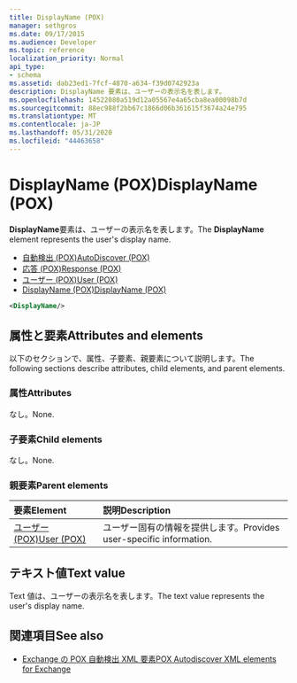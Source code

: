 ```yaml
---
title: DisplayName (POX)
manager: sethgros
ms.date: 09/17/2015
ms.audience: Developer
ms.topic: reference
localization_priority: Normal
api_type:
- schema
ms.assetid: dab23ed1-7fcf-4870-a634-f39d0742923a
description: DisplayName 要素は、ユーザーの表示名を表します。
ms.openlocfilehash: 14522080a519d12a05567e4a65cba8ea00098b7d
ms.sourcegitcommit: 88ec988f2bb67c1866d06b361615f3674a24e795
ms.translationtype: MT
ms.contentlocale: ja-JP
ms.lasthandoff: 05/31/2020
ms.locfileid: "44463658"
---
```

# <a name="displayname-pox"></a><span data-ttu-id="3a978-103">DisplayName (POX)</span><span class="sxs-lookup"><span data-stu-id="3a978-103">DisplayName (POX)</span></span>

<span data-ttu-id="3a978-104">**DisplayName**要素は、ユーザーの表示名を表します。</span><span class="sxs-lookup"><span data-stu-id="3a978-104">The **DisplayName** element represents the user's display name.</span></span> 
  
- [<span data-ttu-id="3a978-105">自動検出 (POX)</span><span class="sxs-lookup"><span data-stu-id="3a978-105">AutoDiscover (POX)</span></span>](autodiscover-pox.md) 
- [<span data-ttu-id="3a978-106">応答 (POX)</span><span class="sxs-lookup"><span data-stu-id="3a978-106">Response (POX)</span></span>](response-pox.md) 
- [<span data-ttu-id="3a978-107">ユーザー (POX)</span><span class="sxs-lookup"><span data-stu-id="3a978-107">User (POX)</span></span>](user-pox.md) 
- [<span data-ttu-id="3a978-108">DisplayName (POX)</span><span class="sxs-lookup"><span data-stu-id="3a978-108">DisplayName (POX)</span></span>](displayname-pox.md)
  
```xml
<DisplayName/>
```

## <a name="attributes-and-elements"></a><span data-ttu-id="3a978-109">属性と要素</span><span class="sxs-lookup"><span data-stu-id="3a978-109">Attributes and elements</span></span>

<span data-ttu-id="3a978-110">以下のセクションで、属性、子要素、親要素について説明します。</span><span class="sxs-lookup"><span data-stu-id="3a978-110">The following sections describe attributes, child elements, and parent elements.</span></span>
  
### <a name="attributes"></a><span data-ttu-id="3a978-111">属性</span><span class="sxs-lookup"><span data-stu-id="3a978-111">Attributes</span></span>

<span data-ttu-id="3a978-112">なし。</span><span class="sxs-lookup"><span data-stu-id="3a978-112">None.</span></span>
  
### <a name="child-elements"></a><span data-ttu-id="3a978-113">子要素</span><span class="sxs-lookup"><span data-stu-id="3a978-113">Child elements</span></span>

<span data-ttu-id="3a978-114">なし。</span><span class="sxs-lookup"><span data-stu-id="3a978-114">None.</span></span>
  
### <a name="parent-elements"></a><span data-ttu-id="3a978-115">親要素</span><span class="sxs-lookup"><span data-stu-id="3a978-115">Parent elements</span></span>

|<span data-ttu-id="3a978-116">**要素**</span><span class="sxs-lookup"><span data-stu-id="3a978-116">**Element**</span></span>|<span data-ttu-id="3a978-117">**説明**</span><span class="sxs-lookup"><span data-stu-id="3a978-117">**Description**</span></span>|
|:-----|:-----|
|[<span data-ttu-id="3a978-118">ユーザー (POX)</span><span class="sxs-lookup"><span data-stu-id="3a978-118">User (POX)</span></span>](user-pox.md) <br/> |<span data-ttu-id="3a978-119">ユーザー固有の情報を提供します。</span><span class="sxs-lookup"><span data-stu-id="3a978-119">Provides user-specific information.</span></span>  <br/> |
   
## <a name="text-value"></a><span data-ttu-id="3a978-120">テキスト値</span><span class="sxs-lookup"><span data-stu-id="3a978-120">Text value</span></span>

<span data-ttu-id="3a978-121">Text 値は、ユーザーの表示名を表します。</span><span class="sxs-lookup"><span data-stu-id="3a978-121">The text value represents the user's display name.</span></span>
  
## <a name="see-also"></a><span data-ttu-id="3a978-122">関連項目</span><span class="sxs-lookup"><span data-stu-id="3a978-122">See also</span></span>

- [<span data-ttu-id="3a978-123">Exchange の POX 自動検出 XML 要素</span><span class="sxs-lookup"><span data-stu-id="3a978-123">POX Autodiscover XML elements for Exchange</span></span>](pox-autodiscover-xml-elements-for-exchange.md)

